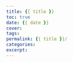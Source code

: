```yaml
---
title: {{ title }}
toc: true
date: {{ date }}
cover: 
tags:
permalink: {{ title }}/
categories: 
excerpt: 
---
```

